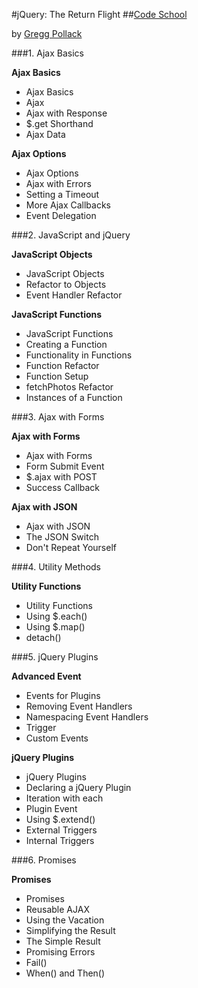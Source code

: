 #jQuery: The Return Flight
##[Code School](https://www.codeschool.com/)

by [Gregg Pollack](https://twitter.com/greggpollack)

###1. Ajax Basics

**Ajax Basics**

- Ajax Basics
- Ajax
- Ajax with Response
- $.get Shorthand
- Ajax Data

**Ajax Options**

- Ajax Options
- Ajax with Errors
- Setting a Timeout
- More Ajax Callbacks
- Event Delegation

###2. JavaScript and jQuery

**JavaScript Objects**

- JavaScript Objects
- Refactor to Objects
- Event Handler Refactor

**JavaScript Functions**

- JavaScript Functions
- Creating a Function
- Functionality in Functions
- Function Refactor
- Function Setup
- fetchPhotos Refactor
- Instances of a Function

###3. Ajax with Forms

**Ajax with Forms**

- Ajax with Forms
- Form Submit Event
- $.ajax with POST
- Success Callback

**Ajax with JSON**

- Ajax with JSON
- The JSON Switch
- Don't Repeat Yourself

###4. Utility Methods

**Utility Functions**

- Utility Functions
- Using $.each()
- Using $.map()
- detach()

###5. jQuery Plugins

**Advanced Event**

- Events for Plugins
- Removing Event Handlers
- Namespacing Event Handlers
- Trigger
- Custom Events

**jQuery Plugins**

- jQuery Plugins
- Declaring a jQuery Plugin
- Iteration with each
- Plugin Event
- Using $.extend()
- External Triggers
- Internal Triggers

###6. Promises

**Promises**

- Promises
- Reusable AJAX
- Using the Vacation
- Simplifying the Result
- The Simple Result
- Promising Errors
- Fail()
- When() and Then()




